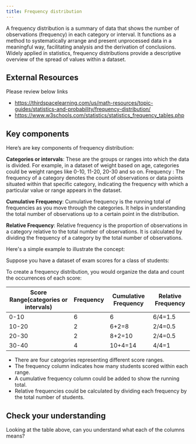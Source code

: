 ```yaml
---
title: Frequency distribution 
---
```


A frequency distribution is a summary of data that shows the number of observations (frequency) in each category or interval. It functions as a method to systematically arrange and present unprocessed data in a meaningful way, facilitating analysis and the derivation of conclusions. Widely applied in statistics, frequency distributions provide a descriptive overview of the spread of values within a dataset. 

## External Resources

Please review below links 

- https://thirdspacelearning.com/us/math-resources/topic-guides/statistics-and-probability/frequency-distribution/
- https://www.w3schools.com/statistics/statistics_frequency_tables.php

## Key components

Here’s are key components of frequency distribution:

**Categories or intervals**: These are the groups or ranges into which the data is divided. For example, in a dataset of weight based on age, categories could be weight ranges like 0-10, 11-20, 20-30  and so on.
Frequency : The frequency of a category denotes the count of observations or data points situated within that specific category, indicating the frequency with which a particular value or range appears in the dataset.

**Cumulative Frequency**: Cumulative frequency is the running total of frequencies as you move through the categories. It helps in understanding the total number of observations up to a certain point in the distribution.

**Relative Frequency**: Relative frequency is the proportion of observations in a category relative to the total number of observations. It is calculated by dividing the frequency of a category by the total number of observations.

Here's a simple example to illustrate the concept:

Suppose you have a dataset of exam scores for a class of students:

To create a frequency distribution, you would organize the data and count the occurrences of each score:


| Score Range(categories or intervals) | Frequency | Cumulative Frequency | Relative Frequency |
| --- | --- | --- | --- |
| 0-10 | 6  | 6 | 6/4=1.5 | 
| 10-20 | 2 | 6+2=8 | 2/4=0.5 |
| 20-30 | 2 | 8+2=10 | 2/4=0.5 |
| 30-40 | 4 | 10+4=14 | 4/4=1 |

- There are four categories representing different score ranges.
- The frequency column indicates how many students scored within each range.
- A cumulative frequency column could be added to show the running total.
- Relative frequencies could be calculated by dividing each frequency by the total number of students.

## Check your understanding 

Looking at the table above, can you understand what each of the columns means? 